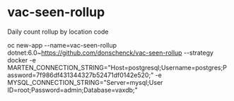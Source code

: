 # vac-seen-rollup
Daily count rollup by location code

 oc new-app --name=vac-seen-rollup dotnet:6.0~https://github.com/donschenck/vac-seen-rollup --strategy docker -e MARTEN_CONNECTION_STRING="Host=postgresql;Username=postgres;Password=7f986df431344327b52471df0142e520;" -e MYSQL_CONNECTION_STRING="Server=mysql;User ID=root;Password=admin;Database=vaxdb;"